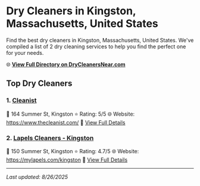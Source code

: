 # Dry Cleaners in Kingston, Massachusetts, United States

Find the best dry cleaners in Kingston, Massachusetts, United States. We've compiled a list of 2 dry cleaning services to help you find the perfect one for your needs.

🌐 **[View Full Directory on DryCleanersNear.com](https://drycleanersnear.com/city/US/Massachusetts/Kingston)**

## Top Dry Cleaners

### 1. [Cleanist](https://drycleanersnear.com/dryCleaner/688193faa2f5b6ba0749a26e/cleanist)
📍 164 Summer St, Kingston
⭐ Rating: 5/5
🌐 Website: https://www.thecleanist.com/
🔗 [View Full Details](https://drycleanersnear.com/dryCleaner/688193faa2f5b6ba0749a26e/cleanist)

### 2. [Lapels Cleaners - Kingston](https://drycleanersnear.com/dryCleaner/68819432a2f5b6ba0749a435/lapels-cleaners-kingston)
📍 150 Summer St, Kingston
⭐ Rating: 4.7/5
🌐 Website: https://mylapels.com/kingston
🔗 [View Full Details](https://drycleanersnear.com/dryCleaner/68819432a2f5b6ba0749a435/lapels-cleaners-kingston)


---

*Last updated: 8/26/2025*
